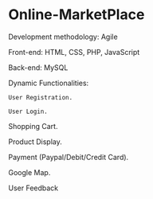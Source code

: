 # Online-MarketPlace

Development methodology: Agile

Front-end: HTML, CSS, PHP, JavaScript

Back-end: MySQL

Dynamic Functionalities:

	User Registration.
  
	User Login.
	
  Shopping Cart.
	
  Product Display.
	
  Payment (Paypal/Debit/Credit Card).
	
  Google Map.
  
  User Feedback
